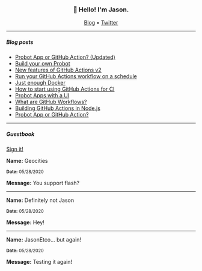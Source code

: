 <h3 align="center">👋 Hello! I'm Jason.</h3>

<p align="center">
  <a href="https://jasonet.co">Blog</a> •
  <a href="https://twitter.com/JasonEtco">Twitter</a>
</p>

---

##### Blog posts

<!--START_SECTION:posts-->
- [Probot App or GitHub Action? (Updated)](https://jasonet.co/posts/probot-app-or-github-action-v2)
- [Build your own Probot](https://jasonet.co/posts/build-your-own-probot)
- [New features of GitHub Actions v2](https://jasonet.co/posts/new-features-of-github-actions)
- [Run your GitHub Actions workflow on a schedule](https://jasonet.co/posts/scheduled-actions)
- [Just enough Docker](https://jasonet.co/posts/just-enough-docker)
- [How to start using GitHub Actions for CI](https://jasonet.co/posts/use-github-actions-for-ci)
- [Probot Apps with a UI](https://jasonet.co/posts/probot-with-ui)
- [What are GitHub Workflows?](https://jasonet.co/posts/what-are-github-workflows)
- [Building GitHub Actions in Node.js](https://jasonet.co/posts/building-github-actions-in-node)
- [Probot App or GitHub Action?](https://jasonet.co/posts/probot-app-or-github-action)
<!--END_SECTION:posts-->

---

##### Guestbook

<a href="https://readme-guestbook.now.sh?r=https://github.com/JasonEtco">Sign it!</a>

<!--START_SECTION:guestbook-->
**Name:** Geocities 

<sub><strong>Date:</strong> 05/28/2020</sub>

**Message:** You support flash?

---

**Name:** Definitely not Jason

<sub><strong>Date:</strong> 05/28/2020</sub>

**Message:** Hey!

---

**Name:** JasonEtco... but again!

<sub><strong>Date:</strong> 05/28/2020</sub>

**Message:** Testing it again!
<!--END_SECTION:guestbook-->
<!--GUESTBOOK_LIST [{"name":"Geocities ","message":"You support flash?","date":"05/28/2020"},{"name":"Definitely not Jason","message":"Hey!","date":"05/28/2020"},{"name":"JasonEtco... but again!","message":"Testing it again!","date":"05/28/2020"}]-->